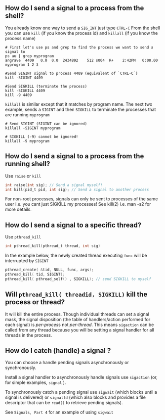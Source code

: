 ## How do I send a signal to a process from the shell?
You already know one way to send a `SIG_INT` just type `CTRL-C` 
From the shell you can use `kill` (if you know the process id) and `killall` (if you know the process name)
```
# First let's use ps and grep to find the process we want to send a signal to
ps au | grep myprogram
angrave  4409   0.0  0.0  2434892    512 s004  R+    2:42PM   0:00.00 myprogram 1 2 3

#Send SIGINT signal to process 4409 (equivalent of `CTRL-C`)
kill -SIGINT 4409

#Send SIGKILL (terminate the process)
kill -SIGKILL 4409
kill -9 4409
```

`killall` is similar except that it matches by program name. The next two example, sends a `SIGINT` and then `SIGKILL` to terminate the processes that are running `myprogram`
```
# Send SIGINT (SIGINT can be ignored)
killall -SIGINT myprogram

# SIGKILL (-9) cannot be ignored! 
killall -9 myprogram
```
## How do I send a signal to a process from the running shell?
Use `raise` or `kill`
```C
int raise(int sig); // Send a signal myself!
int kill(pid_t pid, int sig); // Send a signal to another process
```
For non-root processes, signals can only be sent to processes of the same user i.e. you cant just SIGKILL my processes! See kill(2) i.e. man -s2 for more details.
 

## How do I send a signal to a specific thread?
Use `pthread_kill`
```C
int pthread_kill(pthread_t thread, int sig)
```

In the example below, the newly created thread executing `func` will be interrupted by `SIGINT`

```C
pthread_create( &tid, NULL, func, args);
pthread_kill( tid, SIGINT);
pthread_kill( pthread_self() , SIGKILL); // send SIGKILL to myself
```

## Will `pthread_kill( threadid, SIGKILL)` kill the process or thread?
It will kill the entire process. Though individual threads can set a signal mask, the signal disposition (the table of handlers/action performed for each signal) is *per-proces*s not *per-thread*. This means 
`sigaction` can be called from any thread because you will be setting a signal handler for all threads in the process.

## How do I catch (handle) a signal ?
You can choose a handle pending signals asynchronously or synchronously.

Install a signal handler to asynchronously handle signals use `sigaction` (or, for simple examples, `signal` ).

To synchronously catch a pending signal use `sigwait` (which blocks until a signal is delivered) or `signalfd` (which also blocks and provides a file descriptor that can be `read()` to retrieve pending signals).

See `Signals, Part 4` for an example of using `sigwait`

